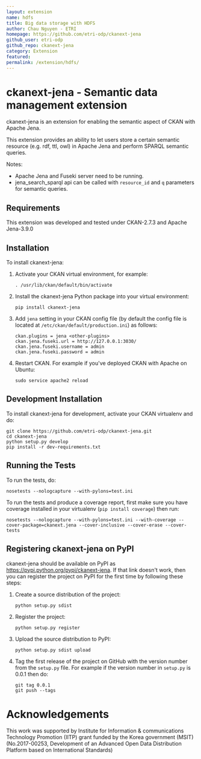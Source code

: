 ```yaml
---
layout: extension
name: hdfs
title: Big data storage with HDFS
author: Chau Nguyen - ETRI
homepage: https://github.com/etri-odp/ckanext-jena
github_user: etri-odp
github_repo: ckanext-jena
category: Extension
featured: 
permalink: /extension/hdfs/
---
```



ckanext-jena - Semantic data management extension
=================================================

ckanext-jena is an extension for enabling the semantic aspect of CKAN
with Apache Jena.

This extension provides an ability to let users store a certain semantic
resource (e.g. rdf, ttl, owl) in Apache Jena and perform SPARQL semantic
queries.

Notes:

-   Apache Jena and Fuseki server need to be running.
-   jena\_search\_sparql api can be called with `resource_id` and `q`
    parameters for semantic queries.

Requirements
------------

This extension was developed and tested under CKAN-2.7.3 and Apache
Jena-3.9.0

Installation
------------

To install ckanext-jena:

1.  Activate your CKAN virtual environment, for example:

        . /usr/lib/ckan/default/bin/activate

2.  Install the ckanext-jena Python package into your virtual
    environment:

        pip install ckanext-jena

3.  Add `jena` setting in your CKAN config file (by default the config
    file is located at `/etc/ckan/default/production.ini`) as follows:

        ckan.plugins = jena <other-plugins>
        ckan.jena.fuseki.url = http://127.0.0.1:3030/
        ckan.jena.fuseki.username = admin
        ckan.jena.fuseki.password = admin

4.  Restart CKAN. For example if you've deployed CKAN with Apache on
    Ubuntu:

        sudo service apache2 reload

Development Installation
------------------------

To install ckanext-jena for development, activate your CKAN virtualenv
and do:

    git clone https://github.com/etri-odp/ckanext-jena.git
    cd ckanext-jena
    python setup.py develop
    pip install -r dev-requirements.txt

Running the Tests
-----------------

To run the tests, do:

    nosetests --nologcapture --with-pylons=test.ini

To run the tests and produce a coverage report, first make sure you have
coverage installed in your virtualenv (`pip install coverage`) then run:

    nosetests --nologcapture --with-pylons=test.ini --with-coverage --cover-package=ckanext.jena --cover-inclusive --cover-erase --cover-tests

Registering ckanext-jena on PyPI
--------------------------------

ckanext-jena should be available on PyPI as
<https://pypi.python.org/pypi/ckanext-jena>. If that link doesn't work,
then you can register the project on PyPI for the first time by
following these steps:

1.  Create a source distribution of the project:

        python setup.py sdist

2.  Register the project:

        python setup.py register

3.  Upload the source distribution to PyPI:

        python setup.py sdist upload

4.  Tag the first release of the project on GitHub with the version
    number from the `setup.py` file. For example if the version number
    in `setup.py` is 0.0.1 then do:

        git tag 0.0.1
        git push --tags

Acknowledgements
================

This work was supported by Institute for Information & communications
Technology Promotion (IITP) grant funded by the Korea government (MSIT)
(No.2017-00253, Development of an Advanced Open Data Distribution
Platform based on International Standards)

